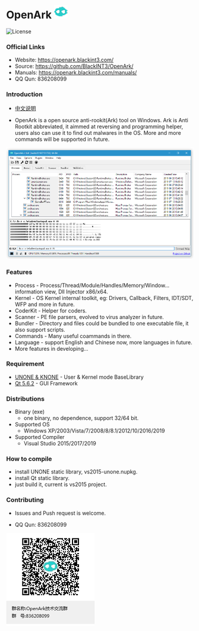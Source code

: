 # OpenArk ![image](doc/resources/logo.png)

![License](https://img.shields.io/badge/License-LGPL-green.svg)

### Official Links
* Website: https://openark.blackint3.com/
* Source: https://github.com/BlackINT3/OpenArk/
* Manuals: https://openark.blackint3.com/manuals/
* QQ Qun: 836208099

### Introduction
* [中文说明](https://github.com/BlackINT3/OpenArk/blob/master/doc/README-zh.md)

* OpenArk is a open source anti-rookit(Ark) tool on Windows. Ark is Anti Rootkit abbreviated, it aimmed at reversing and programming helper, users also can use it to find out malwares in the OS. More and more commands will be supported in future.

![image](doc/resources/snapshot-en-01.png)

### Features
* Process - Process/Thread/Module/Handles/Memory/Window... information view, Dll Injector x86/x64.
* Kernel - OS Kernel internal toolkit, eg: Drivers, Callback, Filters, IDT/SDT, WFP and more in future.
* CoderKit - Helper for coders.
* Scanner - PE file parsers, evolved to virus analyzer in future.
* Bundler - Directory and files could be bundled to one executable file, it also support scripts.
* Commands - Many useful coammands in there.
* Language - support English and Chinese now, more languages in future.
* More features in developing...

### Requirement
* [UNONE & KNONE](https://github.com/BlackINT3/none) - User & Kernel mode BaseLibrary
* [Qt 5.6.2](https://download.qt.io/official_releases/qt/5.6/5.6.2/) - GUI Framework

### Distributions
* Binary (exe)
  * one binary, no dependence, support 32/64 bit.
* Supported OS
  * Windows XP/2003/Vista/7/2008/8/8.1/2012/10/2016/2019
* Supported Compiler
  * Visual Studio 2015/2017/2019

### How to compile
* install UNONE static library, vs2015-unone.nupkg.
* install Qt static library.
* just build it, current is vs2015 project.

### Contributing
  * Issues and Push request is welcome.

  * QQ Qun: 836208099

  ![](doc/resources/qq-qun.png)
